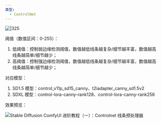 ```yaml
---
类型:
  - ControlNet
---
```

![|325](https://qhdtc.oss-cn-chengdu.aliyuncs.com/obsidian/202407010928655.png)


阈值（数值区间：0-255）：

1. 低阈值：控制弱边缘检测阈值，数值越低线条越复杂/细节越丰富，数值越高线条越简单/细节越少；
2. 高阈值：控制强边缘检测阈值，数值越低线条越复杂/细节越丰富，数值越高线条越简单/细节越少；

对应模型：

1. SD1.5 模型：control_v11p_sd15_canny、t2iadapter_canny_sd1.5v2
2. SDXL 模型：control-lora-canny-rank128、control-lora-canny-rank256

效果预览：

![Stable Diffusion ComfyUI 进阶教程（一）：Controlnet 线条预处理器](https://image.uisdc.com/wp-content/uploads/2024/03/uisdc-xt-20240306-3.jpg)